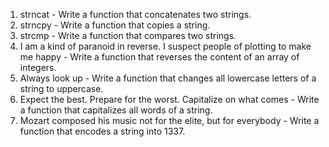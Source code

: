 1. strncat - Write a function that concatenates two strings.
2. strncpy - Write a function that copies a string.
3. strcmp - Write a function that compares two strings.
4. I am a kind of paranoid in reverse. I suspect people of plotting to make me happy - Write a function that reverses the content of an array of integers.
5. Always look up - Write a function that changes all lowercase letters of a string to uppercase.
6. Expect the best. Prepare for the worst. Capitalize on what comes - Write a function that capitalizes all words of a string.
7. Mozart composed his music not for the elite, but for everybody - Write a function that encodes a string into 1337.

